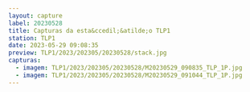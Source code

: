 ```yaml
---
layout: capture
label: 20230528
title: Capturas da esta&ccedil;&atilde;o TLP1
station: TLP1
date: 2023-05-29 09:08:35
preview: TLP1/2023/202305/20230528/stack.jpg
capturas:
  - imagem: TLP1/2023/202305/20230528/M20230529_090835_TLP_1P.jpg
  - imagem: TLP1/2023/202305/20230528/M20230529_091044_TLP_1P.jpg
---
```

